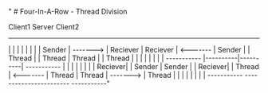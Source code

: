 "                 # Four-In-A-Row - Thread Division

  Client1                     Server                    Client2 

-----------          -----------------------          -----------
|         |          |          |          |          |         |
| Sender  | -------> | Reciever | Reciever | <------- | Sender  |
| Thread  |          | Thread   | Thread   |          | Thread  | 
|         |          |          |          |          |         |
-----------          |----------|----------|          -----------
|         |          |          |          |          |         |
| Reciever|          | Sender   |  Sender  |          | Reciever|
| Thread  | <------- | Thread   |  Thread  | -------> | Thread  |
|         |          |          |          |          |         |
-----------          -----------------------          -----------"
